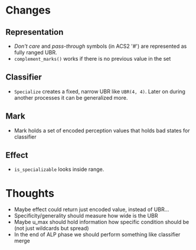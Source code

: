 # Changes
## Representation
- _Don't care_ and _pass-through_ symbols (in ACS2 '#') are represented as fully ranged UBR.
- `complement_marks()` works if there is no previous value in the set

## Classifier
- `Specialize` creates a fixed, narrow UBR like `UBR(4, 4)`. Later on during another processes it can be generalized more.

## Mark
- Mark holds a set of encoded perception values that holds bad states for classifier

## Effect
- `is_specializable` looks inside range.

# Thoughts
- Maybe effect could return just encoded value, instead of UBR...
- Specificity/generality should measure how wide is the UBR
- Maybe u_max should hold information how specific condition should be (not just wildcards but spread)
- In the end of ALP phase we should perform something like classifier merge
